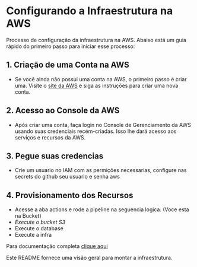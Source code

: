 # Configurando a Infraestrutura na AWS 

Processo de configuração da infraestrutura na AWS. Abaixo está um guia rápido do primeiro passo para iniciar esse processo:

## 1. Criação de uma Conta na AWS
- Se você ainda não possui uma conta na AWS, o primeiro passo é criar uma. Visite o [site da AWS](https://aws.amazon.com/) e siga as instruções para criar uma nova conta.

## 2. Acesso ao Console da AWS
- Após criar uma conta, faça login no Console de Gerenciamento da AWS usando suas credenciais recém-criadas. Isso lhe dará acesso aos serviços e recursos da AWS.

## 3. Pegue suas credencias 
- Crie um usuario no IAM com as permições necessarias, configure nas secrets do github seu usuario e senha aws

## 4. Provisionamento dos Recursos
- Acesse a aba actions e rode a pipeline na seguencia logica. (Voce esta na Bucket)
- *Execute o bucket S3*
- Execute o database
- Execute a infra

Para documentação completa 
[clique aqui ](https://github.com/bluesburger/readme)

Este README fornece uma visão geral para montar a infraestrutura.
